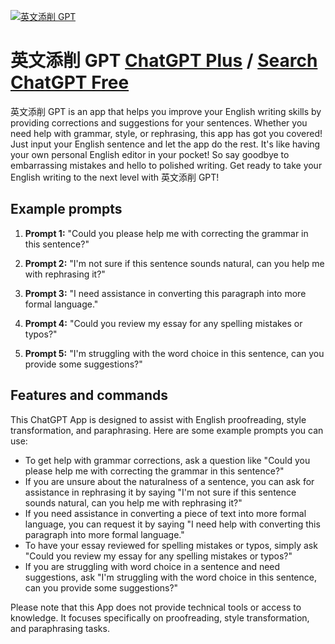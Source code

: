 
[![英文添削 GPT](https://files.oaiusercontent.com/file-ppA2XYb3xk7vk0XJTypLKaoM?se=2123-10-18T09%3A29%3A19Z&sp=r&sv=2021-08-06&sr=b&rscc=max-age%3D31536000%2C%20immutable&rscd=attachment%3B%20filename%3D3e83f4a0-a0a8-4c28-9232-5f79263aeadf.png&sig=mJKPf%2BlwE5ptuOqN6Licdc3xwyQXsw2gSaKf0iUB4X4%3D)](https://chat.openai.com/g/g-M5FMO5f70-ying-wen-tian-xue-gpt)

# 英文添削 GPT [ChatGPT Plus](https://chat.openai.com/g/g-M5FMO5f70-ying-wen-tian-xue-gpt) / [Search ChatGPT Free](https://gptcall.net/index.html#/?search=%E8%8B%B1%E6%96%87%E6%B7%BB%E5%89%8A%20GPT)

英文添削 GPT is an app that helps you improve your English writing skills by providing corrections and suggestions for your sentences. Whether you need help with grammar, style, or rephrasing, this app has got you covered! Just input your English sentence and let the app do the rest. It's like having your own personal English editor in your pocket! So say goodbye to embarrassing mistakes and hello to polished writing. Get ready to take your English writing to the next level with 英文添削 GPT!

## Example prompts

1. **Prompt 1:** "Could you please help me with correcting the grammar in this sentence?"

2. **Prompt 2:** "I'm not sure if this sentence sounds natural, can you help me with rephrasing it?"

3. **Prompt 3:** "I need assistance in converting this paragraph into more formal language."

4. **Prompt 4:** "Could you review my essay for any spelling mistakes or typos?"

5. **Prompt 5:** "I'm struggling with the word choice in this sentence, can you provide some suggestions?"

## Features and commands

This ChatGPT App is designed to assist with English proofreading, style transformation, and paraphrasing. Here are some example prompts you can use:

- To get help with grammar corrections, ask a question like "Could you please help me with correcting the grammar in this sentence?"
- If you are unsure about the naturalness of a sentence, you can ask for assistance in rephrasing it by saying "I'm not sure if this sentence sounds natural, can you help me with rephrasing it?"
- If you need assistance in converting a piece of text into more formal language, you can request it by saying "I need help with converting this paragraph into more formal language."
- To have your essay reviewed for spelling mistakes or typos, simply ask "Could you review my essay for any spelling mistakes or typos?"
- If you are struggling with word choice in a sentence and need suggestions, ask "I'm struggling with the word choice in this sentence, can you provide some suggestions?"

Please note that this App does not provide technical tools or access to knowledge. It focuses specifically on proofreading, style transformation, and paraphrasing tasks.


